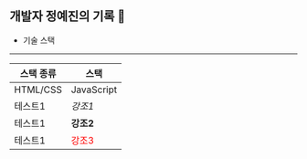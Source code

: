 ## 개발자 정예진의 기록 📖

* 기술 스택
---

|스택 종류|스택|
|---|---|
|HTML/CSS|JavaScript|
|테스트1|*강조1*|
|테스트1|**강조2**|
|테스트1|<span style="color:red">강조3</span>|
